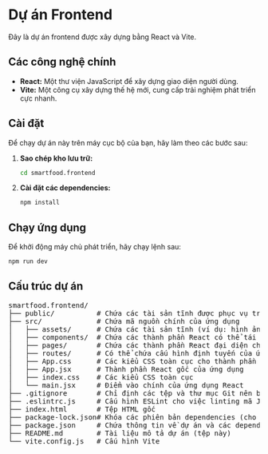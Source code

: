 # Dự án Frontend

Đây là dự án frontend được xây dựng bằng React và Vite.

## Các công nghệ chính

* **React:** Một thư viện JavaScript để xây dựng giao diện người dùng.
* **Vite:** Một công cụ xây dựng thế hệ mới, cung cấp trải nghiệm phát triển cực nhanh.

## Cài đặt

Để chạy dự án này trên máy cục bộ của bạn, hãy làm theo các bước sau:

1.  **Sao chép kho lưu trữ:**
    ```bash
    cd smartfood.frontend
    ```

2.  **Cài đặt các dependencies:**
    ```bash
    npm install
    ```

## Chạy ứng dụng

Để khởi động máy chủ phát triển, hãy chạy lệnh sau:

```bash
npm run dev
```
## Cấu trúc dự án
<pre lang="markdown">
smartfood.frontend/
├── public/          # Chứa các tài sản tĩnh được phục vụ trực tiếp (ví dụ: robots.txt, favicon.ico)
├── src/             # Chứa mã nguồn chính của ứng dụng
│   ├── assets/      # Chứa các tài sản tĩnh (ví dụ: hình ảnh, phông chữ) được Vite xử lý
│   ├── components/  # Chứa các thành phần React có thể tái sử dụng
│   ├── pages/       # Chứa các thành phần React đại diện cho các trang của ứng dụng
│   ├── routes/      # Có thể chứa cấu hình định tuyến của ứng dụng
│   ├── App.css      # Các kiểu CSS toàn cục cho thành phần App
│   ├── App.jsx      # Thành phần React gốc của ứng dụng
│   ├── index.css    # Các kiểu CSS toàn cục
│   └── main.jsx     # Điểm vào chính của ứng dụng React
├── .gitignore       # Chỉ định các tệp và thư mục Git nên bỏ qua
├── .eslintrc.js     # Cấu hình ESLint cho việc linting mã JavaScript/JSX
├── index.html       # Tệp HTML gốc
├── package-lock.json# Khóa các phiên bản dependencies (cho npm)
├── package.json     # Chứa thông tin về dự án và các dependencies
├── README.md        # Tài liệu mô tả dự án (tệp này)
└── vite.config.js   # Cấu hình Vite
</pre>


